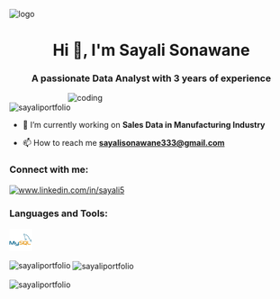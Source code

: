 ![logo](https://www.canva.com/design/DAGCw0pkn18/zQ9tybQqqnbxRx_wyTXn4g/edit?locale=en&ui=eyJEIjp7IlEiOnsiQSI6dHJ1ZX19LCJBIjp7IkUiOnsiQSI6dHJ1ZX19fQ)
<h1 align="center">Hi 👋, I'm Sayali Sonawane</h1>
<h3 align="center">A passionate Data Analyst with 3 years of experience</h3>

<img align="right" alt="coding" width="400" src="https://www.google.com/search?q=animated++analyst+gif&sca_esv=63c115a30e488880&sca_upv=1&rlz=1C1GGRV_enIN1071IN1072&ei=LfsgZp6nDsTs4-EP3PKP8Ag&ved=0ahUKEwje8ZuFzMuFAxVE9jgGHVz5A44Q4dUDCBA&uact=5&oq=animated++analyst+gif&gs_lp=Egxnd3Mtd2l6LXNlcnAiFWFuaW1hdGVkICBhbmFseXN0IGdpZjIIECEYoAEYwwRIzTlQkgNYyy5wAngBkAEAmAGqAaAB_hCqAQQwLjE1uAEDyAEA-AEBmAIKoAKyCcICChAAGLADGNYEGEfCAg0QABiABBiwAxhDGIoFwgIZEC4YgAQYsAMY0QMYQxjHARjIAxiKBdgBAcICBxAAGIAEGA3CAggQABgHGAgYHsICCxAAGIAEGIYDGIoFwgIGEAAYBxgewgIOEAAYgAQYkQIYsQMYigXCAgsQABiABBiRAhiKBcICBRAAGIAEmAMAiAYBkAYMugYECAEYCJIHAzIuOKAH5lA&sclient=gws-wiz-serp#vhid=PF2qW6zKBSY-6M&vssid=l">

<p align="left"> <img src="https://komarev.com/ghpvc/?username=sayaliportfolio&label=Profile%20views&color=0e75b6&style=flat" alt="sayaliportfolio" /> </p>

- 🔭 I’m currently working on **Sales Data in Manufacturing Industry**

- 📫 How to reach me **sayalisonawane333@gmail.com**

<h3 align="left">Connect with me:</h3>
<p align="left">
<a href="https://linkedin.com/in/www.linkedin.com/in/sayali5" target="blank"><img align="center" src="https://raw.githubusercontent.com/rahuldkjain/github-profile-readme-generator/master/src/images/icons/Social/linked-in-alt.svg" alt="www.linkedin.com/in/sayali5" height="30" width="40" /></a>
</p>

<h3 align="left">Languages and Tools:</h3>
<p align="left"> <a href="https://www.mysql.com/" target="_blank" rel="noreferrer"> <img src="https://raw.githubusercontent.com/devicons/devicon/master/icons/mysql/mysql-original-wordmark.svg" alt="mysql" width="40" height="40"/> </a> </p>

<p><img align="left" src="https://github-readme-stats.vercel.app/api/top-langs?username=sayaliportfolio&show_icons=true&locale=en&layout=compact" alt="sayaliportfolio" /></p>

<p>&nbsp;<img align="center" src="https://github-readme-stats.vercel.app/api?username=sayaliportfolio&show_icons=true&locale=en" alt="sayaliportfolio" /></p>

<p><img align="center" src="https://github-readme-streak-stats.herokuapp.com/?user=sayaliportfolio&" alt="sayaliportfolio" /></p>
